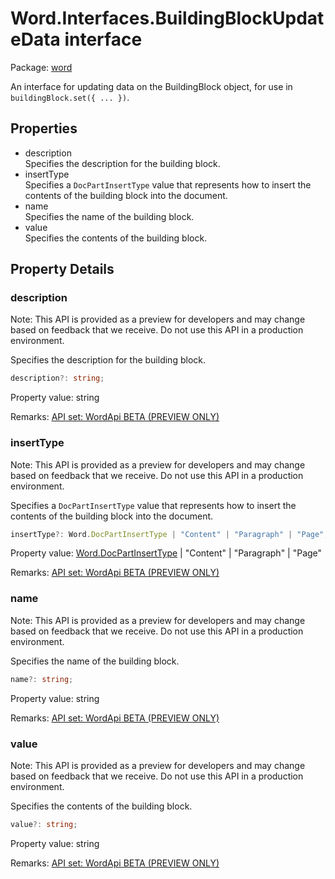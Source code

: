 # Word.Interfaces.BuildingBlockUpdateData interface

Package: [word](https://learn.microsoft.com/en-us/javascript/api/word)

An interface for updating data on the BuildingBlock object, for use in `buildingBlock.set({ ... })`.

## Properties

- description  
  Specifies the description for the building block.
- insertType  
  Specifies a `DocPartInsertType` value that represents how to insert the contents of the building block into the document.
- name  
  Specifies the name of the building block.
- value  
  Specifies the contents of the building block.

## Property Details

### description

Note: This API is provided as a preview for developers and may change based on feedback that we receive. Do not use this API in a production environment.

Specifies the description for the building block.

```typescript
description?: string;
```

Property value: string

Remarks: [API set: WordApi BETA (PREVIEW ONLY)](https://learn.microsoft.com/en-us/javascript/api/requirement-sets/word/word-api-requirement-sets)

### insertType

Note: This API is provided as a preview for developers and may change based on feedback that we receive. Do not use this API in a production environment.

Specifies a `DocPartInsertType` value that represents how to insert the contents of the building block into the document.

```typescript
insertType?: Word.DocPartInsertType | "Content" | "Paragraph" | "Page";
```

Property value: [Word.DocPartInsertType](https://learn.microsoft.com/en-us/javascript/api/word/word.docpartinserttype) | "Content" | "Paragraph" | "Page"

Remarks: [API set: WordApi BETA (PREVIEW ONLY)](https://learn.microsoft.com/en-us/javascript/api/requirement-sets/word/word-api-requirement-sets)

### name

Note: This API is provided as a preview for developers and may change based on feedback that we receive. Do not use this API in a production environment.

Specifies the name of the building block.

```typescript
name?: string;
```

Property value: string

Remarks: [API set: WordApi BETA (PREVIEW ONLY)](https://learn.microsoft.com/en-us/javascript/api/requirement-sets/word/word-api-requirement-sets)

### value

Note: This API is provided as a preview for developers and may change based on feedback that we receive. Do not use this API in a production environment.

Specifies the contents of the building block.

```typescript
value?: string;
```

Property value: string

Remarks: [API set: WordApi BETA (PREVIEW ONLY)](https://learn.microsoft.com/en-us/javascript/api/requirement-sets/word/word-api-requirement-sets)
